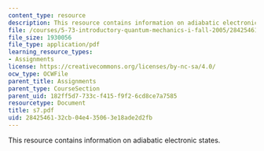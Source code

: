 ```yaml
---
content_type: resource
description: This resource contains information on adiabatic electronic states.
file: /courses/5-73-introductory-quantum-mechanics-i-fall-2005/2842546132cb04e435063e18ade2d2fb_s7.pdf
file_size: 1930056
file_type: application/pdf
learning_resource_types:
- Assignments
license: https://creativecommons.org/licenses/by-nc-sa/4.0/
ocw_type: OCWFile
parent_title: Assignments
parent_type: CourseSection
parent_uid: 182ff5d7-733c-f415-f9f2-6cd8ce7a7585
resourcetype: Document
title: s7.pdf
uid: 28425461-32cb-04e4-3506-3e18ade2d2fb
---
```

This resource contains information on adiabatic electronic states.